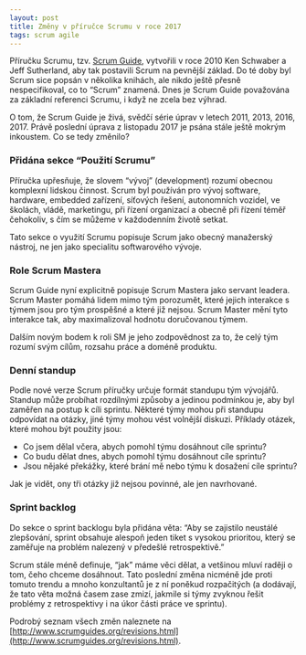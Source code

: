 ```yaml
---
layout: post
title: Změny v příručce Scrumu v roce 2017
tags: scrum agile
---
```


Příručku Scrumu, tzv. [Scrum Guide](http://www.scrumguides.org/scrum-guide.html), vytvořili v roce 2010 Ken Schwaber a Jeff Sutherland, aby tak postavili Scrum na pevnější základ. Do té doby byl Scrum sice popsán v několika knihách, ale nikdo ještě přesně nespecifikoval, co to “Scrum” znamená. Dnes je Scrum Guide považována za základní referenci Scrumu, i když ne zcela bez výhrad.

O tom, že Scrum Guide je živá, svědčí série úprav v letech 2011, 2013, 2016, 2017. Právě poslední úprava z listopadu 2017 je psána stále ještě mokrým inkoustem. Co se tedy změnilo?

### Přidána sekce “Použití Scrumu”

Příručka upřesňuje, že slovem “vývoj” (development) rozumí obecnou komplexní lidskou činnost. Scrum byl používán pro vývoj software, hardware, embedded zařízení, síťových řešení, autonomních vozidel, ve školách, vládě, marketingu, při řízení organizací a obecně při řízení téměř čehokoliv, s čím se můžeme v každodenním životě setkat.

Tato sekce o využití Scrumu popisuje Scrum jako obecný manažerský nástroj, ne jen jako specialitu softwarového vývoje.

### Role Scrum Mastera

Scrum Guide nyní explicitně popisuje Scrum Mastera jako servant leadera. Scrum Master pomáhá lidem mimo tým porozumět, které jejich interakce s týmem jsou pro tým prospěšné a které již nejsou. Scrum Master mění tyto interakce tak, aby maximalizoval hodnotu doručovanou týmem.

Dalším novým bodem k roli SM je jeho zodpovědnost za to, že celý tým rozumí svým cílům, rozsahu práce a doméně produktu. 

### Denní standup

Podle nové verze Scrum příručky určuje formát standupu tým vývojářů. Standup může probíhat rozdílnými způsoby a jedinou podmínkou je, aby byl zaměřen na postup k cíli sprintu. Některé týmy mohou při standupu odpovídat na otázky, jiné týmy mohou vést volnější diskuzi. Příklady otázek, které mohou být použity jsou:

- Co jsem dělal včera, abych pomohl týmu dosáhnout cíle sprintu?
- Co budu dělat dnes, abych pomohl týmu dosáhnout cíle sprintu?
- Jsou nějaké překážky, které brání mě nebo týmu k dosažení cíle sprintu?

Jak je vidět, ony tři otázky již nejsou povinné, ale jen navrhované.

### Sprint backlog

Do sekce o sprint backlogu byla přidána věta: “Aby se zajistilo neustálé zlepšování, sprint obsahuje alespoň jeden tiket s vysokou prioritou, který se zaměřuje na problém nalezený v předešlé retrospektivě.”

Scrum stále méně definuje, “jak” máme věci dělat, a vetšinou mluví raději o tom, čeho chceme dosáhnout. Tato poslední změna nicméně jde proti tomuto trendu a mnoho konzultantů je z ní poněkud rozpačitých (a dodávají, že tato věta možná časem zase zmizí, jakmile si týmy zvyknou řešit problémy z retrospektivy i na úkor části práce ve sprintu).

Podrobý seznam všech změn naleznete na [http://www.scrumguides.org/revisions.html](http://www.scrumguides.org/revisions.html).
